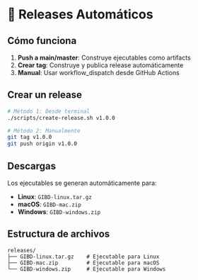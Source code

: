 # 🚀 Releases Automáticos

## Cómo funciona

1. **Push a main/master**: Construye ejecutables como artifacts
2. **Crear tag**: Construye y publica release automáticamente
3. **Manual**: Usar workflow_dispatch desde GitHub Actions

## Crear un release

```bash
# Método 1: Desde terminal
./scripts/create-release.sh v1.0.0

# Método 2: Manualmente
git tag v1.0.0
git push origin v1.0.0
```

## Descargas

Los ejecutables se generan automáticamente para:
- **Linux**: `GIBD-linux.tar.gz`
- **macOS**: `GIBD-mac.zip`
- **Windows**: `GIBD-windows.zip`

## Estructura de archivos

```
releases/
├── GIBD-linux.tar.gz    # Ejecutable para Linux
├── GIBD-mac.zip         # Ejecutable para macOS
└── GIBD-windows.zip     # Ejecutable para Windows
```